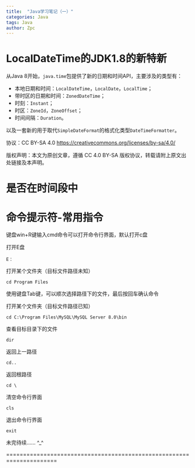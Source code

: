 ```yaml
---
title:  "Java学习笔记（一）"
categories: Java
tags: Java
author: Zpc
---
```



# LocalDateTime的JDK1.8的新特新

 从Java 8开始，`java.time`包提供了新的日期和时间API，主要涉及的类型有：

 - 本地日期和时间：`LocalDateTime`，`LocalDate`，`LocalTime`；
 - 带时区的日期和时间：`ZonedDateTime`；
 - 时刻：`Instant`；
 - 时区：`ZoneId`，`ZoneOffset`；
 - 时间间隔：`Duration`。

 以及一套新的用于取代`SimpleDateFormat`的格式化类型`DateTimeFormatter`。

协议：CC BY-SA 4.0 https://creativecommons.org/licenses/by-sa/4.0/  

版权声明：本文为原创文章，遵循 CC 4.0 BY-SA 版权协议，转载请附上原文出处链接及本声明。



# 是否在时间段中


# 命令提示符-常用指令

键盘win+R键输入cmd命令可以打开命令行界面，默认打开c盘

打开E盘
```shell
E：
```

打开某个文件夹（目标文件路径未知）
```shell
cd Program Files
```
使用键盘Tab键，可以顺次选择路径下的文件，最后按回车确认命令

打开某个文件夹（目标文件路径已知）
```shell
cd C:\Program Files\MySQL\MySQL Server 8.0\bin
```

查看目标目录下的文件
```shell
dir
```

返回上一路径
```shell
cd..
```

返回根路径
```shell
cd \
```

清空命令行界面
```shell
cls
```

退出命令行界面
```shell
exit
```



未完待续...... ^_^


=====================================================================
